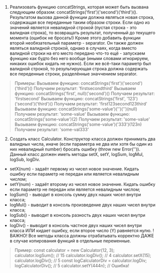 1) Реализовать функцию concatStrings, которая может быть вызвана следующим образом: concatStrings('first')('second')('third')().
Результатом вызова данной функции должна являться новая строка, содержащая все переданные таким образом строки.
Если одно из значений является невалидной строкой (пустая строка - это валидная строка), то возвращать результат, полученный до текущего момента (ошибок не бросать!)
Кроме этого добавить функции второй необязательный параметр - separator. Он также должен являться валидной строкой, однако в случаях, когда вместо валидной строки на его место передано что-то ещё - запускаем функцию как будто без него вообще (иными словами игнорируем, никаких ошибок кидать не нужно). Если же всё-таки параметр был валидной строкой, то результирующая строка должна содержать все переденные строки, разделённые значчением separator.

> Примеры:
Вызываем функцию: concatStrings('first')('second')('third')()
Получаем результат: 'firstsecondthird'
Вызываем функцию: concatStrings('first', null)('second')()
Получаем результат: 'firstsecond'
Вызываем функцию: concatStrings('first', '123')('second')('third')()
Получаем результат: 'first123second123third'
Вызываем функцию: concatStrings('some-value')('')('')(null)
Получаем результат: 'some-value'
Вызываем функцию: concatStrings('some-value')(2)
Получаем результат: 'some-value'
Вызываем функцию: concatStrings('some-value')('333')(123n)
Получаем результат: 'some-val333'

2) Создать класс Calculator. Конструктор класса должен принимать два валидных числа, иначе (если параметра не два или хотя бы один из них невалидный number) бросать ошибку (throw new Error('')). Данный класс должен иметь методы setX, setY, logSum, logMul, logSub, logDiv.
- setX(num) - задаёт первому из чисел новое значение. Кидать ошибку если параметр не передан или является невалидным числом;
- setY(num) - задаёт второму из чисел новое значение. Кидать ошибку если параметр не передан или является невалидным числом;
- logSum() - выводит в консоль сумму двух наших чисел внутри класса;
- logMul() - выводит в консоль произведение двух наших чисел внутри класса;
- logSub() - выводит в консоль разность двух наших чисел внутри класса;
- logDiv() - выводит в консоль частное двух наших чисел внутри класса ИЛИ кидает ошибку, если второе число (Y)
 равняется нулю.
!ВАЖНО! Все методы класса должны отрабатывать корректно ДАЖЕ в случае копирования функций в отдельные переменные.

> Пример:
const calculator = new Calculator(12, 3);
calculator.logSum(); // 15
calculator.logDiv(); // 4
calculator.setX(15);
calculator.logDiv(); // 5
const logCalculatorDiv = calculator.logDiv;
logCalculatorDiv(); // 5
calculator.setY(444n); // Ошибка!
